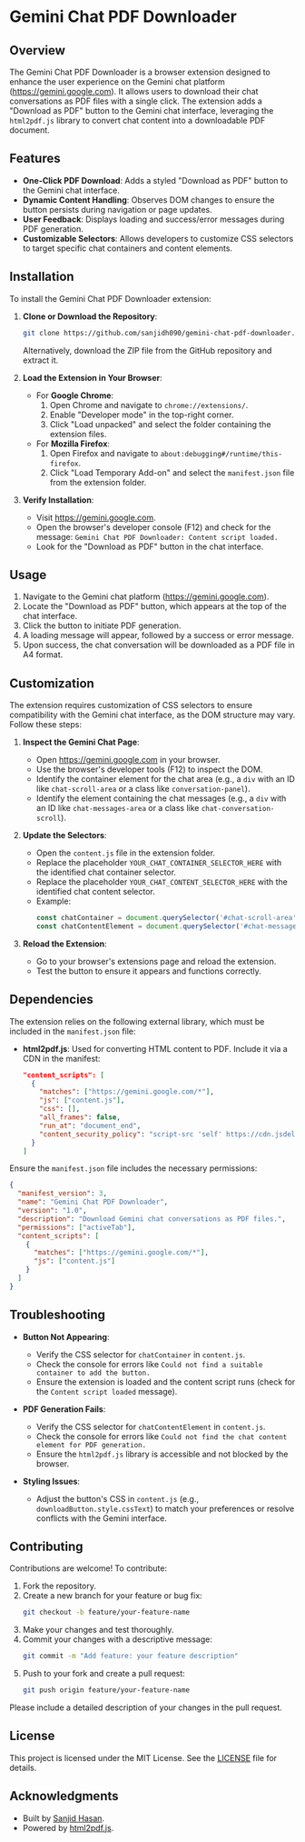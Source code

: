 # Gemini Chat PDF Downloader

## Overview

The Gemini Chat PDF Downloader is a browser extension designed to enhance the user experience on the Gemini chat platform (https://gemini.google.com). It allows users to download their chat conversations as PDF files with a single click. The extension adds a "Download as PDF" button to the Gemini chat interface, leveraging the `html2pdf.js` library to convert chat content into a downloadable PDF document.

## Features

- **One-Click PDF Download**: Adds a styled "Download as PDF" button to the Gemini chat interface.
- **Dynamic Content Handling**: Observes DOM changes to ensure the button persists during navigation or page updates.
- **User Feedback**: Displays loading and success/error messages during PDF generation.
- **Customizable Selectors**: Allows developers to customize CSS selectors to target specific chat containers and content elements.

## Installation

To install the Gemini Chat PDF Downloader extension:

1. **Clone or Download the Repository**:
   ```bash
   git clone https://github.com/sanjidh090/gemini-chat-pdf-downloader.git
   ```
   Alternatively, download the ZIP file from the GitHub repository and extract it.

2. **Load the Extension in Your Browser**:
   - For **Google Chrome**:
     1. Open Chrome and navigate to `chrome://extensions/`.
     2. Enable "Developer mode" in the top-right corner.
     3. Click "Load unpacked" and select the folder containing the extension files.
   - For **Mozilla Firefox**:
     1. Open Firefox and navigate to `about:debugging#/runtime/this-firefox`.
     2. Click "Load Temporary Add-on" and select the `manifest.json` file from the extension folder.

3. **Verify Installation**:
   - Visit https://gemini.google.com.
   - Open the browser's developer console (F12) and check for the message: `Gemini Chat PDF Downloader: Content script loaded.`
   - Look for the "Download as PDF" button in the chat interface.

## Usage

1. Navigate to the Gemini chat platform (https://gemini.google.com).
2. Locate the "Download as PDF" button, which appears at the top of the chat interface.
3. Click the button to initiate PDF generation.
4. A loading message will appear, followed by a success or error message.
5. Upon success, the chat conversation will be downloaded as a PDF file in A4 format.

## Customization

The extension requires customization of CSS selectors to ensure compatibility with the Gemini chat interface, as the DOM structure may vary. Follow these steps:

1. **Inspect the Gemini Chat Page**:
   - Open https://gemini.google.com in your browser.
   - Use the browser's developer tools (F12) to inspect the DOM.
   - Identify the container element for the chat area (e.g., a `div` with an ID like `chat-scroll-area` or a class like `conversation-panel`).
   - Identify the element containing the chat messages (e.g., a `div` with an ID like `chat-messages-area` or a class like `chat-conversation-scroll`).

2. **Update the Selectors**:
   - Open the `content.js` file in the extension folder.
   - Replace the placeholder `YOUR_CHAT_CONTAINER_SELECTOR_HERE` with the identified chat container selector.
   - Replace the placeholder `YOUR_CHAT_CONTENT_SELECTOR_HERE` with the identified chat content selector.
   - Example:
     ```javascript
     const chatContainer = document.querySelector('#chat-scroll-area') || document.querySelector('main') || document.body;
     const chatContentElement = document.querySelector('#chat-messages-area') || document.querySelector('div[role="main"]');
     ```

3. **Reload the Extension**:
   - Go to your browser's extensions page and reload the extension.
   - Test the button to ensure it appears and functions correctly.

## Dependencies

The extension relies on the following external library, which must be included in the `manifest.json` file:

- **html2pdf.js**: Used for converting HTML content to PDF. Include it via a CDN in the manifest:
  ```json
  "content_scripts": [
    {
      "matches": ["https://gemini.google.com/*"],
      "js": ["content.js"],
      "css": [],
      "all_frames": false,
      "run_at": "document_end",
      "content_security_policy": "script-src 'self' https://cdn.jsdelivr.net/npm/html2pdf.js@0.10.1/dist/html2pdf.bundle.min.js; object-src 'self'"
    }
  ]
  ```

Ensure the `manifest.json` file includes the necessary permissions:
```json
{
  "manifest_version": 3,
  "name": "Gemini Chat PDF Downloader",
  "version": "1.0",
  "description": "Download Gemini chat conversations as PDF files.",
  "permissions": ["activeTab"],
  "content_scripts": [
    {
      "matches": ["https://gemini.google.com/*"],
      "js": ["content.js"]
    }
  ]
}
```

## Troubleshooting

- **Button Not Appearing**:
  - Verify the CSS selector for `chatContainer` in `content.js`.
  - Check the console for errors like `Could not find a suitable container to add the button.`
  - Ensure the extension is loaded and the content script runs (check for the `Content script loaded` message).

- **PDF Generation Fails**:
  - Verify the CSS selector for `chatContentElement` in `content.js`.
  - Check the console for errors like `Could not find the chat content element for PDF generation.`
  - Ensure the `html2pdf.js` library is accessible and not blocked by the browser.

- **Styling Issues**:
  - Adjust the button's CSS in `content.js` (e.g., `downloadButton.style.cssText`) to match your preferences or resolve conflicts with the Gemini interface.

## Contributing

Contributions are welcome! To contribute:

1. Fork the repository.
2. Create a new branch for your feature or bug fix:
   ```bash
   git checkout -b feature/your-feature-name
   ```
3. Make your changes and test thoroughly.
4. Commit your changes with a descriptive message:
   ```bash
   git commit -m "Add feature: your feature description"
   ```
5. Push to your fork and create a pull request:
   ```bash
   git push origin feature/your-feature-name
   ```

Please include a detailed description of your changes in the pull request.

## License

This project is licensed under the MIT License. See the [LICENSE](LICENSE) file for details.

## Acknowledgments

- Built by [Sanjid Hasan](https://github.com/sanjidh090).
- Powered by [html2pdf.js](https://github.com/eKoopmans/html2pdf.js).